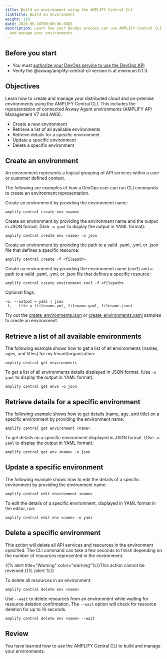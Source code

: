 ```yaml
---
title: Build an environment using the AMPLIFY Central CLI
linkTitle: Build an environment
weight: 110
date: 2020-06-10T00:00:00.000Z
description: Learn how your DevOps process can use AMPLIFY Central CLI to build
  and manage your environments.
---
```


## Before you start

* You must [authorize your DevOps service to use the DevOps API](/docs/central/cli_central/cli_install/#authorize-your-cli-to-use-the-amplify-central-apis)
* Verify the @axway/amplify-central-cli version is at minimum 0.1.3.

## Objectives

Learn how to create and manage your distributed cloud and on-premise environments using the AMPLIFY Central CLI. This includes the representation of connected Axway Agent environments (AMPLIFY API Management V7 and AWS).

* Create a new environment
* Retrieve a list of all available environments
* Retrieve details for a specific environment
* Update a specific environment
* Delete a specific environment

## Create an environment

An environment represents a logical grouping of API services within a user or customer defined context.

The following are examples of how a DevOps user can run CLI commands to create an environment representation.

Create an environment by providing the environment name:

 ```
 amplify central create env <name>
 ```

Create an environment by providing the environment name and the output in JSON format. (Use `-o yaml` to display the output in YAML format):

 ```
 amplify central create env <name> -o json
 ```

Create an environment by providing the path to a valid .yaml, .yml, or .json file that defines a specific resource:

 ```
 amplify central create -f <filepath>
 ```

Create an environment by providing the environment name (`env3`) and a path to a valid .yaml, .yml, or .json file that defines a specific resource:

```
amplify central create environment env3 -f <filepath>
```

Optional flags:

```
-o, --output = yaml | json
-f, --file = (filename.yml, filename.yaml, filename.json)
```

Try out the [create_environments.json](/samples/central/create_environments.json) or [create_environments.yaml](/samples/central/create_environments.yaml) samples to create an environment.

## Retrieve a list of all available environments

The following example shows how to get a list of all environments (names, ages, and titles) for my tenant/organization:

```
amplify central get environments
```

To get a list of all environments details displayed in JSON format. (Use `-o yaml` to display the output in YAML format):

```
amplify central get envs -o json
```

## Retrieve details for a specific environment

The following example shows how to get details (name, age, and title) on a specific environment by providing the environment name:

```
amplify central get environment <name>
```

To get details on a specific environment displayed in JSON format. (Use `-o yaml` to display the output in YAML format):

```
amplify central get env <name> -o json
```

## Update a specific environment

The following example shows how to edit the details of a specific environment by providing the environment name:

```
amplify central edit environment <name>
```

To edit the details of a specific environment, displayed in YAML format in the editor, run:

```
amplify central edit env <name> -o yaml
```

## Delete a specific environment

This action will delete all API services and resources in the environment specified. The CLI command can take a few seconds to finish depending on the number of resources represented in the environment.

{{% alert title="Warning" color="warning"%}}This action cannot be reversed.{{% /alert %}}

To delete all resources in an environment:

```
amplify central delete env <name>
```

Use `--wait` to delete resources from an environment while waiting for resource deletion confirmation. The `--wait` option will check for resource deletion for up to 10 seconds.

```
amplify central delete env <name> --wait
```

## Review

You have learned how to use the AMPLIFY Central CLI to build and manage your environments.
